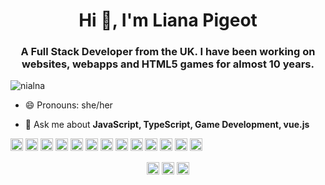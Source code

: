 <h1 align="center">Hi 👋, I'm Liana Pigeot</h1>
<h3 align="center">A Full Stack Developer from the UK. I have been working on websites, webapps and HTML5 games for almost 10 years.</h3>
<p align="left"> <img src="https://komarev.com/ghpvc/?username=nialna" alt="nialna" /> </p>

- 😄 Pronouns: she/her

- 💬 Ask me about **JavaScript, TypeScript, Game Development, vue.js**

<!--
- 👯 I'm looking for a **new interesting role** in a company with an interesting **tech stack** and a great **healthy culture** and work-life balance
-->

<p align="left"><img src="https://konpa.github.io/devicon/devicon.git/icons/vuejs/vuejs-original-wordmark.svg" alt="vuejs" width="20" height="20"/> <img src="https://konpa.github.io/devicon/devicon.git/icons/css3/css3-original-wordmark.svg" alt="css3" width="20" height="20"/> <img src="https://konpa.github.io/devicon/devicon.git/icons/html5/html5-original-wordmark.svg" alt="html5" width="20" height="20"/> <img src="https://konpa.github.io/devicon/devicon.git/icons/javascript/javascript-original.svg" alt="javascript" width="20" height="20"/> <img src="https://konpa.github.io/devicon/devicon.git/icons/typescript/typescript-original.svg" alt="typescript" width="20" height="20"/> <img src="https://konpa.github.io/devicon/devicon.git/icons/mongodb/mongodb-original-wordmark.svg" alt="mongodb" width="20" height="20"/> <img src="https://konpa.github.io/devicon/devicon.git/icons/mysql/mysql-original-wordmark.svg" alt="mysql" width="20" height="20"/> <img src="https://konpa.github.io/devicon/devicon.git/icons/php/php-original.svg" alt="php" width="20" height="20"/> <img src="https://konpa.github.io/devicon/devicon.git/icons/sass/sass-original.svg" alt="sass" width="20" height="20"/> <img src="https://konpa.github.io/devicon/devicon.git/icons/nodejs/nodejs-original-wordmark.svg" alt="nodejs" width="20" height="20"/> <img src="https://konpa.github.io/devicon/devicon.git/icons/python/python-original-wordmark.svg" alt="python" width="20" height="20"/> <img src="https://konpa.github.io/devicon/devicon.git/icons/swift/swift-original-wordmark.svg" alt="swift" width="20" height="20"/> <img src="https://konpa.github.io/devicon/devicon.git/icons/express/express-original-wordmark.svg" alt="express" width="20" height="20"/></p><p align="center">
<a href="https://dev.to/nialna" target="blank"><img align="center" src="https://cdn.jsdelivr.net/npm/simple-icons@3.0.1/icons/dev-dot-to.svg" alt="nialna" height="20" width="20" /></a>
<!--
<a href="https://twitter.com/nialariaa" target="blank"><img align="center" src="https://cdn.jsdelivr.net/npm/simple-icons@3.0.1/icons/twitter.svg" alt="nialariaa" height="20" width="20" /></a>
-->
<a href="https://linkedin.com/in/lianapigeot" target="blank"><img align="center" src="https://cdn.jsdelivr.net/npm/simple-icons@3.0.1/icons/linkedin.svg" alt="lianapigeot" height="20" width="20" /></a>
<a href="https://medium.com/@liana.pigeot" target="blank"><img align="center" src="https://cdn.jsdelivr.net/npm/simple-icons@3.0.1/icons/medium.svg" alt="@liana.pigeot" height="20" width="20" /></a>
</p>

<!--
### Hi there 👋


**nialna/nialna** is a ✨ _special_ ✨ repository because its `README.md` (this file) appears on your GitHub profile.

Here are some ideas to get you started:

- 🔭 I’m currently working on ...
- 🌱 I’m currently learning ...
- 👯 I’m looking to collaborate on ...
- 🤔 I’m looking for help with ...
- 💬 Ask me about ...
- 📫 How to reach me: ...
- 😄 Pronouns: ...
- ⚡ Fun fact: ...
-->
